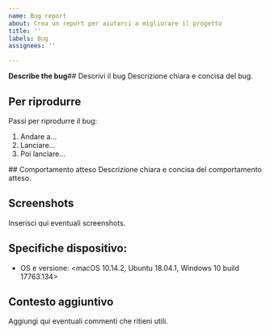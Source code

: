 ```yaml
---
name: Bug report
about: Crea un report per aiutarci a migliorare il progetto
title: ''
labels: Bug
assignees: ''

---
```


**Describe the bug**## Descrivi il bug
Descrizione chiara e concisa del bug.

## Per riprodurre
Passi per riprodurre il bug:
1. Andare a...
2. Lanciare...
3. Poi lanciare...

## Comportamento atteso
Descrizione chiara e concisa del comportamento atteso.

## Screenshots
Inserisci qui eventuali screenshots.

## Specifiche dispositivo:
- OS e versione: <macOS 10.14.2, Ubuntu 18.04.1, Windows 10 build 17763.134>

## Contesto aggiuntivo
Aggiungi qui eventuali commenti che ritieni utili.
